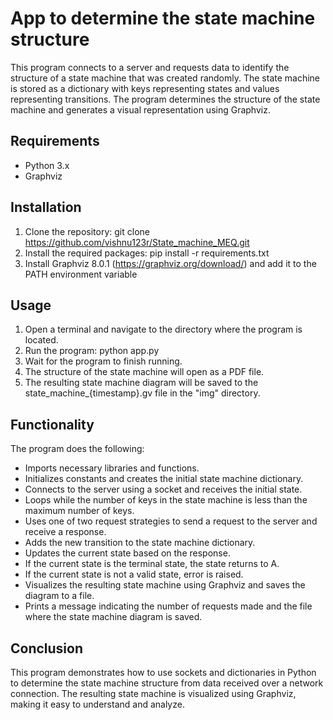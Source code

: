 # App to determine the state machine structure
This program connects to a server and requests data to identify the structure of a state machine that was created randomly. The state machine is stored as a dictionary with keys representing states and values representing transitions. The program determines the structure of the state machine and generates a visual representation using Graphviz.

## Requirements
- Python 3.x
- Graphviz

## Installation
1. Clone the repository: git clone https://github.com/vishnu123r/State_machine_MEQ.git
2. Install the required packages: pip install -r requirements.txt
3. Install Graphviz 8.0.1 (https://graphviz.org/download/) and add it to the PATH environment variable

## Usage
1. Open a terminal and navigate to the directory where the program is located.
2. Run the program: python app.py
3. Wait for the program to finish running.
4. The structure of the state machine will open as a PDF file.
5. The resulting state machine diagram will be saved to the state_machine_{timestamp}.gv file in the "img" directory.

## Functionality
The program does the following:
- Imports necessary libraries and functions.
- Initializes constants and creates the initial state machine dictionary.
- Connects to the server using a socket and receives the initial state.
- Loops while the number of keys in the state machine is less than the maximum number of keys.
- Uses one of two request strategies to send a request to the server and receive a response.
- Adds the new transition to the state machine dictionary.
- Updates the current state based on the response.
- If the current state is the terminal state, the state returns to A.
- If the current state is not a valid state, error is raised.
- Visualizes the resulting state machine using Graphviz and saves the diagram to a file.
- Prints a message indicating the number of requests made and the file where the state machine diagram is saved.

## Conclusion
This program demonstrates how to use sockets and dictionaries in Python to determine the state machine structure from data received over a network connection. The resulting state machine is visualized using Graphviz, making it easy to understand and analyze.
